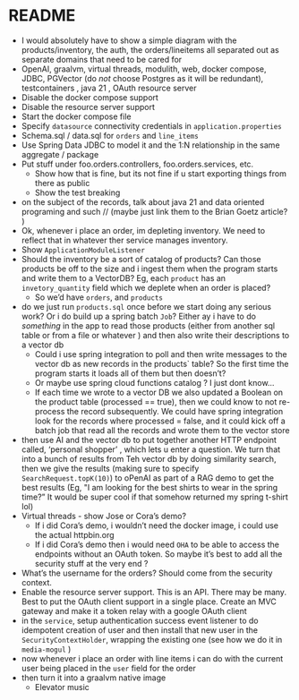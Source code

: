 # README 


- I would absolutely have to show a simple diagram with the products/inventory, the auth, the orders/lineitems all separated out as separate domains that need to be cared for 
- OpenAI, graalvm, virtual threads, modulith, web, docker compose, JDBC, PGVector (do _not_ choose Postgres as it will be redundant), testcontainers , java 21 , OAuth resource server 
- Disable the docker compose support 
- Disable the resource server support 
- Start the docker compose file 
- Specify `datasource` connectivity credentials in `application.properties` 
- Schema.sql / data.sql for `orders` and `line_items` 
- Use Spring Data JDBC to model it and the 1:N relationship in the same aggregate / package 
- Put stuff under foo.orders.controllers, foo.orders.services, etc. 
	- Show how that is fine, but its not fine if u start exporting things from there as public 
	- Show the test breaking 
- on the subject of the records, talk about java 21 and data oriented programing and such  // (maybe just link them to the Brian Goetz article? )
- Ok, whenever i place an order, im depleting inventory. We need to reflect that in whatever ther service manages inventory. 
- Show `ApplicationModuleListener`
- Should the inventory be a sort of catalog of products? Can those products be off to the size and i ingest them when the program starts and write them to a VectorDB? Eg, each `product` has an `invetory_quantity` field which we deplete when an order is placed? 
	- So we’d have `orders`, and `products` 
- do we just run `products.sql` once before we start doing any serious work? Or i do build up a spring batch `Job`? Either ay i have to do _something_ in the app to read those products (either from another sql table or from a file or whatever ) and then also write their descriptions to a vector db 
	- Could i use spring integration to poll and then write messages to the vector db as new records in the products` table?  So the first time the program starts it loads all of them but then doesn’t? 
	- Or maybe use spring cloud functions catalog ? I just dont know… 
	- If each time we wrote to a vector DB we also updated a Boolean on the product table (processed == true), then we could know to not re-process the record subsequently. We could have spring integration look for the records where processed = false, and it could kick off a batch job that read all the records and wrote them to the vector store 
- then use AI and the vector db to put together another HTTP endpoint called, ‘personal shopper’ , which lets u enter a question. We turn that into a bunch of results from Teh vector db by doing similarity search, then we give the results (making sure to specify `SearchRequest.topK(10)`) to oPenAI as part of a RAG demo to get the best results (Eg, "I am looking for the best shirts to wear in the spring time?” It would be super cool if that somehow returned my spring t-shirt lol) 
- Virtual threads - show Jose or Cora’s demo? 
	- If i did Cora’s demo, i wouldn’t need the docker image, i could use the actual httpbin.org 
	- If i did Cora’s demo then i would need `OHA` to be able to access the endpoints without an OAuth token. So maybe it’s best to add all the security stuff at the very end ? 
- What’s the username for the orders? Should come from the security context.  
- Enable the resource server support. This is an API. There may be many. Best to put the OAuth client support in a single place. Create an MVC gateway and make it a token relay with a google OAuth client 
- in the `service`, setup authentication success event listener to do idempotent creation of user and then install that new user in the `SecurityContextHolder`, wrapping the existing one (see how we do it in `media-mogul` ) 
- now whenever i place an order with line items i can do with the current user being placed in the `user` field for the order 
- then turn it into a graalvm native image 
	- Elevator music 
